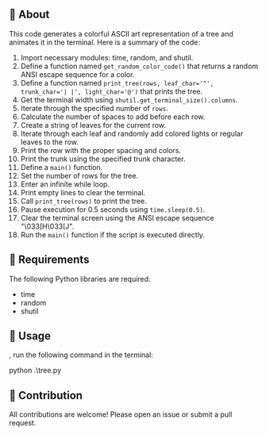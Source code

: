 ## :space_invader: About

This code generates a colorful ASCII art representation of a tree and animates it in the terminal. Here is a summary of the code:

1. Import necessary modules: time, random, and shutil.
2. Define a function named `get_random_color_code()` that returns a random ANSI escape sequence for a color.
3. Define a function named `print_tree(rows, leaf_char='^', trunk_char='| |', light_char='@')` that prints the tree.
4. Get the terminal width using `shutil.get_terminal_size().columns`.
5. Iterate through the specified number of `rows`.
6. Calculate the number of spaces to add before each row.
7. Create a string of leaves for the current row.
8. Iterate through each leaf and randomly add colored lights or regular leaves to the row.
9. Print the row with the proper spacing and colors.
10. Print the trunk using the specified trunk character.
11. Define a `main()` function.
12. Set the number of rows for the tree.
13. Enter an infinite while loop.
14. Print empty lines to clear the terminal.
15. Call `print_tree(rows)` to print the tree.
16. Pause execution for 0.5 seconds using `time.sleep(0.5)`.
17. Clear the terminal screen using the ANSI escape sequence "\033[H\033[J".
18. Run the `main()` function if the script is executed directly.

## :wrench: Requirements

The following Python libraries are required:

- time
- random
- shutil


## :runner:  Usage

, run the following command in the terminal: 
 
python .\tree.py

## :raising_hand: Contribution

All contributions are welcome! Please open an issue or submit a pull request.

